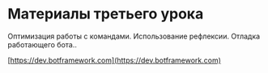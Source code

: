 # Материалы третьего урока
Оптимизация работы с командами. Использование рефлексии. Отладка работающего бота..

[https://dev.botframework.com](https://dev.botframework.com)
